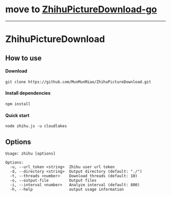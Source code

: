 # move to [ZhihuPictureDownload-go](https://github.com/MunMunMiao/ZhihuPictureDownload-go)
---

# ZhihuPictureDownload

## How to use

#### Download
```text
git clone https://github.com/MunMunMiao/ZhihuPictureDownload.git
```

#### Install dependencies
```text
npm install
```

#### Quick start
```text
node zhihu.js -u cloudlakes
```

## Options
```text
Usage: zhihu [options]

Options:
  -u, --url_token <string>  Zhihu user url token
  -d, --directory <string>  Output directory (default: "./")
  -t, --threads <number>    Download threads (default: 10)
  -o, --output-file         Output files
  -i, --interval <number>   Analyze interval (default: 800)
  -h, --help                output usage information
```
